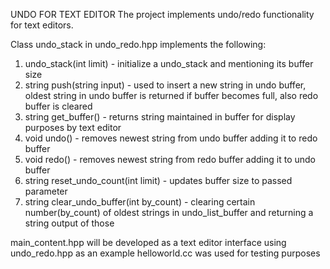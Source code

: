 UNDO FOR TEXT EDITOR
    The project implements undo/redo functionality for text editors.

Class undo_stack in undo_redo.hpp implements the following:
1. undo_stack(int limit) - initialize a undo_stack and mentioning its buffer size
1. string push(string input) -  used to insert a new string in undo buffer, oldest string in undo buffer is returned if buffer becomes full, also redo                                              buffer is cleared
2. string get_buffer() -  returns string maintained in buffer for display purposes by text editor
3. void undo() -  removes newest string from undo buffer adding it to redo buffer
4. void redo() -  removes newest string from redo buffer adding it to undo buffer
5. string reset_undo_count(int limit) - updates buffer size to passed parameter
6. string clear_undo_buffer(int by_count) - clearing certain number(by_count) of oldest strings in undo_list_buffer and returning a string output of those  

main_content.hpp will be developed as a text editor interface using undo_redo.hpp as an example
helloworld.cc was used for testing purposes 